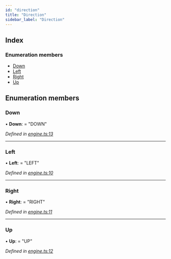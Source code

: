 ```yaml
---
id: "direction"
title: "Direction"
sidebar_label: "Direction"
---
```


## Index

### Enumeration members

* [Down](#down)
* [Left](#left)
* [Right](#right)
* [Up](#up)

## Enumeration members

###  Down

• **Down**: = "DOWN"

*Defined in [engine.ts:13](https://github.com/jamesroutley/24a2/blob/b4de20c/src/engine.ts#L13)*

___

###  Left

• **Left**: = "LEFT"

*Defined in [engine.ts:10](https://github.com/jamesroutley/24a2/blob/b4de20c/src/engine.ts#L10)*

___

###  Right

• **Right**: = "RIGHT"

*Defined in [engine.ts:11](https://github.com/jamesroutley/24a2/blob/b4de20c/src/engine.ts#L11)*

___

###  Up

• **Up**: = "UP"

*Defined in [engine.ts:12](https://github.com/jamesroutley/24a2/blob/b4de20c/src/engine.ts#L12)*
